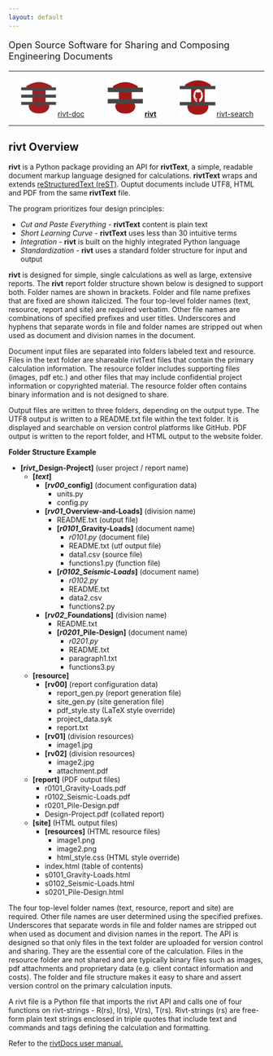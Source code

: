 ```yaml
---
layout: default
---
```


<p style= "font-size: 1.3em !important;"> Open Source Software for Sharing and Composing Engineering Documents </p>

<hr>

<div id="banner" style="overflow: visible; display: flex; justify-content:space-around;">
<div>
<a href="https://rivtdoc.net"><img src="./assets/img/rivtdocs03.png" width="75" height="75" /></a><a href="https://rivtdoc.net">rivt-doc</a>
</div>

<div>
<a href="https://rivtcode.net"><img src="./assets/img/rivt03.png" width="75" height="75"/></a><a href="https://rivtcode.net"><b>rivt</b></a>
</div>

<div>
<a href="https://rivtdoc.net/search"><img src="./assets/img/search03.png" width="75" height="75"/></a><a href="https://rivtdoc.net/search">rivt-search</a>
</div>
</div>

<hr>



## **rivt** Overview

**rivt** is a Python package providing an API for **rivtText**, a simple,
readable document markup language designed for calculations. **rivtText** wraps
and extends [reStructuredText (reST)](https://docutils.sourceforge.io/rst.html). 
Ouptut documents include UTF8, HTML and PDF from the same **rivtText** file.

The program prioritizes four design principles:

- *Cut and Paste Everything* - **rivtText** content is plain text
- *Short Learning Curve* - **rivtText** uses less than 30 intuitive terms
- *Integration* - **rivt** is built on the highly integrated Python language
- *Standardization* - **rivt** uses a standard folder structure for input and output

**rivt** is designed for simple, single calculations as well as large, extensive
reports. The **rivt** report folder structure shown below is designed to
support both. Folder names are shown in brackets. Folder and file name prefixes
that are fixed are shown italicized. The four top-level folder names (text,
resource, report and site) are required verbatim. Other file names are
combinations of specified prefixes and user titles. Underscores and hyphens
that separate words in file and folder names are stripped out when used as
document and division names in the document.

Document input files are separated into folders labeled text and resource.
Files in the text folder are shareable rivtText files that contain the primary
calculation information. The resource folder includes supporting files (images,
pdf etc.) and other files that may include confidential project information or
copyrighted material. The resource folder often contains binary information and
is not designed to share.

Output files are written to three folders, depending on the output type. The
UTF8 output is written to a README.txt file within the text folder. It is
displayed and searchable on version control platforms like GitHub. PDF output
is written to the report folder, and HTML output to the website folder.

**Folder Structure Example**

- **[*rivt*_Design-Project]** (user project / report name)
    - **[*text*]**
        - **[*rv00*_config]** (document configuration data)
            - units.py
            - config.py
        - **[*rv01*_Overview-and-Loads]**  (division name)
            - README.txt (output file)
            - **[*r0101*_Gravity-Loads]**  (document name)
                - *r0101.py* (document file) 
                - README.txt (utf output file)
                - data1.csv (source file)
                - functions1.py (function file)
            - **[*r0102_Seismic-Loads*]** (document name)
                - *r0102.py*  
                - README.txt
                - data2.csv 
                - functions2.py 
         - **[*rv02*_Foundations]** (division name)
             - README.txt
             - **[*r0201*_Pile-Design]** (document name)
                 - *r0201.py*
                 - README.txt
                 - paragraph1.txt
                 - functions3.py 
    - **[resource]**
        - **[rv00]** (report configuration data)
            - report_gen.py (report generation file)
            - site_gen.py (site generation file)
            - pdf_style.sty (LaTeX style override)
            - project_data.syk
            - report.txt
        - **[rv01]**    (division resources)
            - image1.jpg
        - **[rv02]**    (division resources)
            - image2.jpg
            - attachment.pdf    
    - **[report]** (PDF output files)
        - r0101_Gravity-Loads.pdf
        - r0102_Seismic-Loads.pdf
        - r0201_Pile-Design.pdf
        - Design-Project.pdf  (collated report)
    - **[site]** (HTML output files)
        - **[resources]** (HTML resource files)
            - image1.png
            - image2.png
            - html_style.css (HTML style override)
        - index.html  (table of contents)
        - s0101_Gravity-Loads.html
        - s0102_Seismic-Loads.html
        - s0201_Pile-Design.html

The four top-level folder names (text, resource, report and site) are required.
Other file names are user determined using the specified prefixes. Underscores
that separate words in file and folder names are stripped out when used as
document and division names in the report. The API is designed so that only
files in the text folder are uploaded for version control and sharing. They are
the essential core of the calculation. Files in the resource folder are not
shared and are typically binary files such as images, pdf attachments and
proprietary data (e.g. client contact information and costs). The folder and
file structure makes it easy to share and assert version control on the primary
calculation inputs.

A rivt file is a Python file that imports the rivt API and calls one of four
functions on rivt-strings - R(rs), I(rs), V(rs), T(rs). Rivt-strings (rs) are
free-form plain text strings enclosed in triple quotes that include text and
commands and tags defining the calculation and formatting.

Refer to the [rivtDocs user manual.](https://rivtDocs.net)
